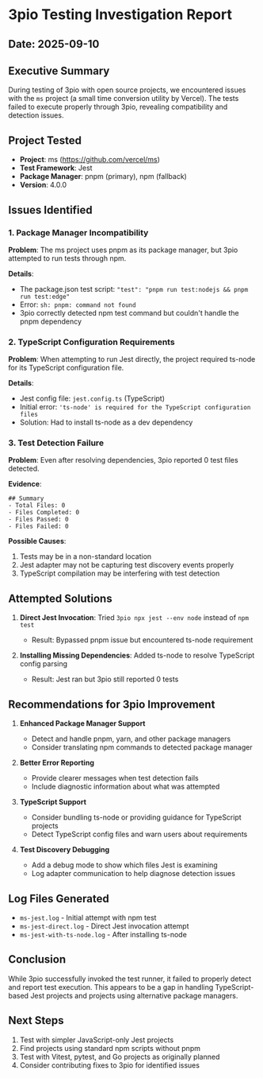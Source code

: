 # 3pio Testing Investigation Report

## Date: 2025-09-10

## Executive Summary
During testing of 3pio with open source projects, we encountered issues with the `ms` project (a small time conversion utility by Vercel). The tests failed to execute properly through 3pio, revealing compatibility and detection issues.

## Project Tested
- **Project**: ms (https://github.com/vercel/ms)
- **Test Framework**: Jest
- **Package Manager**: pnpm (primary), npm (fallback)
- **Version**: 4.0.0

## Issues Identified

### 1. Package Manager Incompatibility
**Problem**: The ms project uses pnpm as its package manager, but 3pio attempted to run tests through npm.

**Details**:
- The package.json test script: `"test": "pnpm run test:nodejs && pnpm run test:edge"`
- Error: `sh: pnpm: command not found`
- 3pio correctly detected npm test command but couldn't handle the pnpm dependency

### 2. TypeScript Configuration Requirements
**Problem**: When attempting to run Jest directly, the project required ts-node for its TypeScript configuration file.

**Details**:
- Jest config file: `jest.config.ts` (TypeScript)
- Initial error: `'ts-node' is required for the TypeScript configuration files`
- Solution: Had to install ts-node as a dev dependency

### 3. Test Detection Failure
**Problem**: Even after resolving dependencies, 3pio reported 0 test files detected.

**Evidence**:
```
## Summary
- Total Files: 0
- Files Completed: 0
- Files Passed: 0
- Files Failed: 0
```

**Possible Causes**:
1. Tests may be in a non-standard location
2. Jest adapter may not be capturing test discovery events properly
3. TypeScript compilation may be interfering with test detection

## Attempted Solutions

1. **Direct Jest Invocation**: Tried `3pio npx jest --env node` instead of `npm test`
   - Result: Bypassed pnpm issue but encountered ts-node requirement

2. **Installing Missing Dependencies**: Added ts-node to resolve TypeScript config parsing
   - Result: Jest ran but 3pio still reported 0 tests

## Recommendations for 3pio Improvement

1. **Enhanced Package Manager Support**
   - Detect and handle pnpm, yarn, and other package managers
   - Consider translating npm commands to detected package manager

2. **Better Error Reporting**
   - Provide clearer messages when test detection fails
   - Include diagnostic information about what was attempted

3. **TypeScript Support**
   - Consider bundling ts-node or providing guidance for TypeScript projects
   - Detect TypeScript config files and warn users about requirements

4. **Test Discovery Debugging**
   - Add a debug mode to show which files Jest is examining
   - Log adapter communication to help diagnose detection issues

## Log Files Generated
- `ms-jest.log` - Initial attempt with npm test
- `ms-jest-direct.log` - Direct Jest invocation attempt
- `ms-jest-with-ts-node.log` - After installing ts-node

## Conclusion
While 3pio successfully invoked the test runner, it failed to properly detect and report test execution. This appears to be a gap in handling TypeScript-based Jest projects and projects using alternative package managers.

## Next Steps
1. Test with simpler JavaScript-only Jest projects
2. Find projects using standard npm scripts without pnpm
3. Test with Vitest, pytest, and Go projects as originally planned
4. Consider contributing fixes to 3pio for identified issues